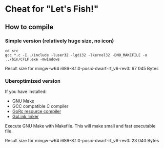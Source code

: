 # Cheat for "Let's Fish!"

## How to compile
### Simple version (relatively huge size, no icon)

    cd src
    gcc *.c -I../include -luser32 -lgdi32 -lkernel32 -DNO_MAKEFILE -o ../bin/CFLF.exe -mwindows

Result size for mingw-w64 i686-8.1.0-posix-dwarf-rt_v6-rev0: 67 045 Bytes

### Uberoptimized version

If you have installed:
* GNU Make
* GCC compatible C compiler
* [GoRc resource compiler](http://www.godevtool.com/#rc)
* [GoLink linker](http://www.godevtool.com/#linker)

Execute GNU Make with Makefile.
This will make small and fast executable file.

Result size for mingw-w64 i686-8.1.0-posix-dwarf-rt_v6-rev0: 23 040 Bytes
